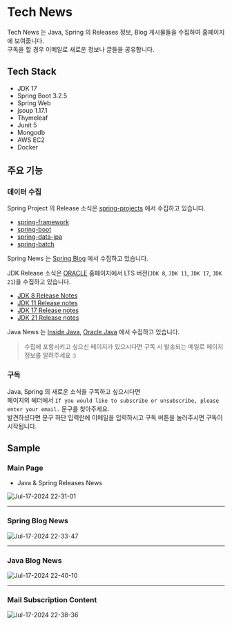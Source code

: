 # Tech News

Tech News 는 Java, Spring 의 Releases 정보, Blog 게시물들을 수집하여 홈페이지에 보여줍니다.<br/>
구독을 할 경우 이메일로 새로운 정보나 글들을 공유합니다.

## Tech Stack

- JDK 17
- Spring Boot 3.2.5
- Spring Web
- jsoup 1.17.1
- Thymeleaf
- Junit 5
- Mongodb
- AWS EC2
- Docker

## 주요 기능

### 데이터 수집

Spring Project 의 Release 소식은 [spring-projects](https://github.com/spring-projects) 에서 수집하고 있습니다.

- [spring-framework](https://github.com/spring-projects/spring-framework/releases)
- [spring-boot](https://github.com/spring-projects/spring-boot/releases)
- [spring-data-jpa](https://github.com/spring-projects/spring-data-jpa/releases)
- [spring-batch](https://github.com/spring-projects/spring-batch/releases)

Spring News 는 [Spring Blog](https://spring.io/blog) 에서 수집하고 있습니다.

JDK Release 소식은 [ORACLE](https://www.oracle.com/) 홈페이지에서 LTS 버전(`JDK 8`, `JDK 11`, `JDK 17`, `JDK 21`)을 수집하고 있습니다.

- [JDK 8 Release Notes](https://www.oracle.com/java/technologies/javase/8u-relnotes.html)
- [JDK 11 Release notes](https://www.oracle.com/java/technologies/javase/11u-relnotes.html)
- [JDK 17 Release notes](https://www.oracle.com/java/technologies/javase/17u-relnotes.html)
- [JDK 21 Release notes](https://www.oracle.com/java/technologies/javase/21u-relnotes.html)

Java News 는 [Inside Java](https://inside.java/), [Oracle Java](https://blogs.oracle.com/java/) 에서 수집하고 있습니다.

> 수집에 포함시키고 싶으신 페이지가 있으시다면 구독 시 발송되는 메일로 페이지 정보를 알려주세요 :)

### 구독

Java, Spring 의 새로운 소식을 구독하고 싶으시다면<br/>
페이지의 헤더에서 `If you would like to subscribe or unsubscribe, please enter your email.` 문구를 찾아주세요.<br/>
발견하셨다면 문구 하단 입력란에 이메일을 입력하시고 구독 버튼을 눌러주시면 구독이 시작됩니다.

## Sample

### Main Page
- Java & Spring Releases News

![Jul-17-2024 22-31-01](https://github.com/user-attachments/assets/19a0f1cb-f3c0-4591-a8fe-ec68c65a3931)

---

### Spring Blog News

![Jul-17-2024 22-33-47](https://github.com/user-attachments/assets/f3a11030-7a43-4ebb-a3df-e379ebfd955b)

---

### Java Blog News

![Jul-17-2024 22-40-10](https://github.com/user-attachments/assets/79e22298-8f58-4449-9a76-0642c051e4bd)

---

### Mail Subscription Content

![Jul-17-2024 22-38-36](https://github.com/user-attachments/assets/bbecefac-90e3-4045-8e92-a4686468624a)


